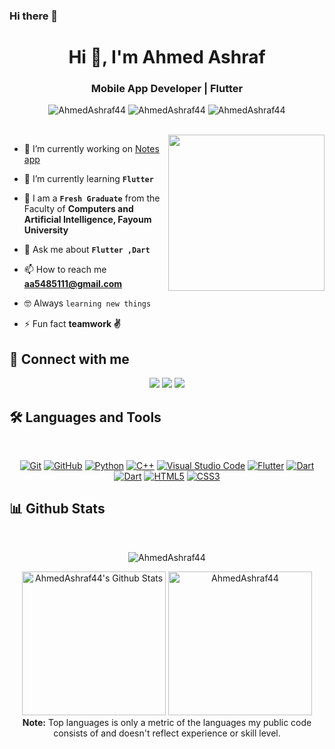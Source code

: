 ### Hi there 👋
<h1 align="center">Hi 👋, I'm Ahmed Ashraf</h1>
<h3 align="center">Mobile App Developer | Flutter</h3>

<p align="center"> <img src="https://komarev.com/ghpvc/?username=AhmedAshraf44&label=Profile%20views&color=0e75b6&style=flat" alt="AhmedAshraf44" />
		   <img src="https://badges.pufler.dev/repos/AhmedAshraf44" alt="AhmedAshraf44" />
		   <img src="https://img.shields.io/github/followers/AhmedAshraf44?label=Followers" alt="AhmedAshraf44" /></p>

<br>
<img align="right" src="https://user-images.githubusercontent.com/63050133/156676671-d5b2e362-97d4-4404-9447-dd71ddfea82f.gif" width = 250px/>     

- 🔭 I’m currently working on [Notes app](https://github.com/AhmedAshraf44/notes_app.git)

- 🏫 I’m currently learning **`Flutter`**

- 🌱 I am a **`Fresh Graduate`** from the Faculty of **Computers and Artificial Intelligence, Fayoum University**
- 💬 Ask me about **`Flutter ,Dart`**

- 📫 How to reach me **aa5485111@gmail.com**

- :nerd_face: Always `learning new things`

- ⚡ Fun fact **teamwork ✌️**

## 📩 Connect with me

<p align="center">
    <a href="mailto:aa5485111@gmail.com" title="Gmail"><img src="https://img.shields.io/badge/gmail-%23F05033.svg?style=for-the-badge&logo=gmail&logoColor=white"/></a>  
<a href="https://www.facebook.com/profile.php?id=100010510664997&mibextid=ZbWKwL" title="Facebook"><img src="https://img.shields.io/badge/Facebook-%231877F2.svg?style=for-the-badge&logo=Facebook&logoColor=white"/></a>
    <a href="https://www.linkedin.com/in/ahmedashrafnoman/" title="LinkedIn"><img src="https://img.shields.io/badge/linkedin-%230077B5.svg?style=for-the-badge&logo=linkedin&logoColor=white"/></a>  
    </p>
    

## 🛠 Languages and Tools

<br>
<p align="center">
<a href="https://git-scm.com/" title="Git"><img src="https://img.shields.io/badge/git-%23F05033.svg?style=for-the-badge&logo=git&logoColor=white" alt="Git"></a>
<a href="https://github.com/" title="GitHub"><img src="https://img.shields.io/badge/github-%23121011.svg?style=for-the-badge&logo=github&logoColor=white" alt="GitHub"></a>
<a href="https://www.python.org/" title="Python"><img src="https://img.shields.io/badge/python-3670A0?style=for-the-badge&logo=python&logoColor=ffdd54" alt="Python"></a>
<a href="https://www.w3schools.com/cpp/" title="C++"><img src="https://img.shields.io/badge/c++-%23239120?style=for-the-badge&logo=c&logoColor=white" alt="C++"></a>
<a href="https://code.visualstudio.com/" title="Visual Studio Code"><img src="https://img.shields.io/badge/Visual%20Studio%20Code-0078d7.svg?style=for-the-badge&logo=visual-studio-code&logoColor=white" alt="Visual Studio Code"></a>
<a href="https://flutter.dev" title="Flutter"><img src="https://img.shields.io/badge/flutter-%231572B6.svg?style=for-the-badge&logo=flutter&logoColor=white" alt="Flutter"></a>
<a href="https://dart.dev" title="Dart"><img src="https://img.shields.io/badge/dart-%231572B6.svg?style=for-the-badge&logo=dart&logoColor=white" alt="Dart"></a>
<a href="https://firebase.google.com/" title="Firebase"><img src="https://img.shields.io/badge/firebase-3670A0?style=for-the-badge&logo=firebase&logoColor=white" alt="Dart"></a>
<a href="https://www.w3.org/TR/html5/" title="HTML5"><img src="https://img.shields.io/badge/html5-%23E34F26.svg?style=for-the-badge&logo=html5&logoColor=white" alt="HTML5"></a>
<a href="https://www.w3.org/Style/CSS/" title="CSS3"><img src="https://img.shields.io/badge/css3-%23157122B6.svg?style=for-the-badge&logo=css3&logoColor=white" alt="CSS3"></a>

</p>





## 📊 Github Stats
<br/>
<p align="center"><img src="https://github-readme-streak-stats.herokuapp.com/?user=AhmedAshraf44&theme=algolia" alt="AhmedAshraf44" /></p>

  <p align="center">
    <a href="https://github.com/anuraghazra/github-readme-stats">
	    <img alt="AhmedAshraf44's Github Stats" src="https://github-readme-stats.vercel.app/api?username=AhmedAshraf44&show_icons=true&count_private=true&locale=en&theme=tokyonight&layout=compact" height="230px"/></a>
	  <img src="https://github-readme-stats.vercel.app/api/top-langs?username=AhmedAshraf44&langs_count=10&show_icons=true&locale=en&theme=tokyonight" alt="AhmedAshraf44" height="230px"/>
<br/>
<b>Note:</b> Top languages is only a metric of the languages my public code consists of and doesn't reflect experience or skill level.
  </p>
